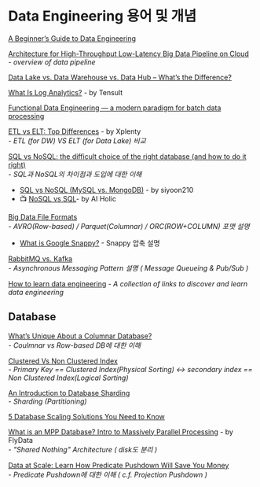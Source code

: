 # Data Engineering 용어 및 개념

[A Beginner’s Guide to Data Engineering](https://medium.com/@rchang/a-beginners-guide-to-data-engineering-part-i-4227c5c457d7)

[Architecture for High-Throughput Low-Latency Big Data Pipeline on Cloud](https://towardsdatascience.com/scalable-efficient-big-data-analytics-machine-learning-pipeline-architecture-on-cloud-4d59efc092b5)\
&#x20; _-  overview of data pipeline_

[Data Lake vs. Data Warehouse vs. Data Hub – What’s the Difference?](https://miktysh.com.au/data-lake-vs-data-warehouse-vs-data-hub-whats-the-difference/)

[What Is Log Analytics?](https://blogs.tensult.com/2018/04/10/what-is-log-analytics/) - by Tensult

[Functional Data Engineering — a modern paradigm for batch data processing](https://medium.com/@maximebeauchemin/functional-data-engineering-a-modern-paradigm-for-batch-data-processing-2327ec32c42a)

[ETL vs ELT: Top Differences](https://www.xplenty.com/blog/etl-vs-elt/) - by Xplenty\
&#x20; _-  ETL (for DW) VS ELT (for Data Lake) 비교_

[SQL vs NoSQL: the difficult choice of the right database (and how to do it right)](https://towardsdatascience.com/its-time-to-familiarize-yourself-with-nosql-databases-more-than-ever-5fb1f65c22b1)\
&#x20; _-  SQL과 NoSQL의 차이점과 도입에 대한 이해_

* [SQL vs NoSQL (MySQL vs. MongoDB)](https://siyoon210.tistory.com/130) - by siyoon210
* 📺 [NoSQL vs SQL](https://www.youtube.com/watch?v=CjsVx9sARDU)- by AI Holic

[Big Data File Formats](https://blog.clairvoyantsoft.com/big-data-file-formats-3fb659903271)\
&#x20; _-  AVRO(Row-based) / Parquet(Columnar) / ORC(ROW+COLUMN) 포맷 설명_

* [What is Google Snappy?](https://blog.openbridge.com/what-is-google-snappy-high-speed-data-compression-and-decompression-f6919f20dce4) - Snappy 압축 설명

[RabbitMQ vs. Kafka](https://medium.com/better-programming/rabbitmq-vs-kafka-1ef22a041793)\
&#x20; _-  Asynchronous Messaging Pattern 설명 ( Message Queueing & Pub/Sub )_

[How to learn data engineering](https://www.blef.fr/learn-data-engineering/)
&#x20; _- A collection of links to discover and learn data engineering_

## Database

[What’s Unique About a Columnar Database?](https://www.flydata.com/blog/whats-unique-about-a-columnar-database/)\
&#x20; _-  Coulmnar vs Row-based DB에 대한 이해_

[Clustered Vs Non Clustered Index](https://medium.com/fintechexplained/clustered-vs-non-clustered-index-8efed55ed7b9)\
&#x20; _-  Primary Key == Clustered Index(Physical Sorting) <-> secondary index == Non Clustered Index(Logical Sorting)_

[An Introduction to Database Sharding](https://medium.com/better-programming/an-introduction-to-database-sharding-b6abde73d04f)\
&#x20; _-  Sharding (Partitioning)_

[5 Database Scaling Solutions You Need to Know](https://medium.com/swlh/5-database-scaling-solutions-you-need-to-know-e307570efb72)

[What is an MPP Database? Intro to Massively Parallel Processing](https://www.flydata.com/blog/introduction-to-massively-parallel-processing/) - by FlyData\
&#x20; _-  "Shared Nothing" Architecture ( disk도 분리 )_

[Data at Scale: Learn How Predicate Pushdown Will Save You Money](https://medium.com/microsoftazure/data-at-scale-learn-how-predicate-pushdown-will-save-you-money-7063b80878d7)\
&#x20; _-  Predicate Pushdown에 대한 이해 ( c.f. Projection Pushdown )_
